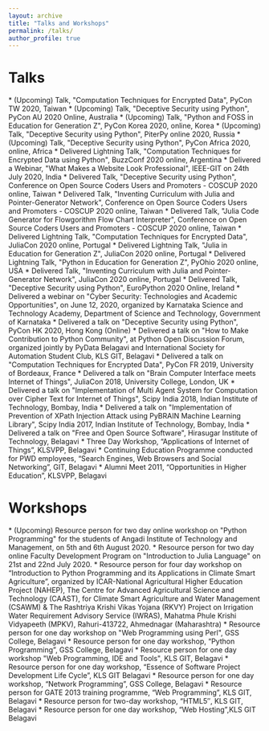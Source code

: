 ```yaml
---
layout: archive
title: "Talks and Workshops"
permalink: /talks/
author_profile: true
---
```

<h1>Talks</h1>
* (Upcoming) Talk, "Computation Techniques for Encrypted Data", PyCon TW 2020, Taiwan
* (Upcoming) Talk, "Deceptive Security using Python", PyCon AU 2020 Online, Australia
* (Upcoming) Talk, "Python and FOSS in Education for Generation Z", PyCon Korea 2020, online, Korea
* (Upcoming) Talk, "Deceptive Security using Python", PiterPy online 2020, Russia
* (Upcoming) Talk, "Deceptive Security using Python", PyCon Africa 2020, online, Africa
* Delivered Lightning Talk, "Computation Techniques for Encrypted Data using Python", BuzzConf 2020 online, Argentina
* Delivered a Webinar, "What Makes a Website Look Professional", IEEE-GIT on 24th July 2020, India
* Delivered Talk, "Deceptive Security using Python", Conference on Open Source Coders Users and Promoters - COSCUP 2020 online, Taiwan
* Delivered Talk, "Inventing Curriculum with Julia and Pointer-Generator Network", Conference on Open Source Coders Users and Promoters - COSCUP 2020 online, Taiwan
* Delivered Talk, "Julia Code Generator for Flowgorithm Flow Chart Interpreter", Conference on Open Source Coders Users and Promoters - COSCUP 2020 online, Taiwan
* Delivered Lightning Talk, "Computation Techniques for Encrypted Data", JuliaCon 2020 online, Portugal 
* Delivered Lightning Talk, "Julia in Education for Generation Z", JuliaCon 2020 online, Portugal 
* Delivered Lightning Talk, "Python in Education for Generation Z", PyOhio 2020 online, USA
* Delivered Talk, "Inventing Curriculum with Julia and Pointer-Generator Network", JuliaCon 2020 online, Portugal 
* Delivered Talk, "Deceptive Security using Python", EuroPython 2020 Online, Ireland 
* Delivered a webinar on "Cyber Security: Technologies and Academic Opportunities", on June 12, 2020, organized by Karnataka Science and Technology Academy, Department of Science and Technology, Government of Karnataka
* Delivered a talk on "Deceptive Security using Python", PyCon HK 2020, Hong Kong (Online)
* Delivered a talk on "How to Make Contribution to Python Community", at Python Open Discussion Forum, organized jointly by PyData Belagavi and International Society for Automation Student Club, KLS GIT, Belagavi
* Delivered a talk on "Computation Techniques for Encrypted Data", PyCon FR 2019, University of Bordeaux, France 
* Delivered a talk on "Brain Computer Interface meets Internet of Things", JuliaCon 2018, University College, London, UK
* Delivered a talk on "Implementation of Multi Agent System for Computation over Cipher Text for Internet of Things", Scipy India 2018, Indian Institute of Technology, Bombay, India
* Delivered a talk on "Implementation of Prevention of XPath Injection Attack using PyBRAIN Machine Learning Library", Scipy India 2017, Indian Institute of Technology, Bombay, India
* Delivered a talk on "Free and Open Source Software", Hirasugar Institute of Technology, Belagavi
* Three Day Workshop, “Applications of Internet of Things”, KLSVPP, Belagavi
*	Continuing Education Programme conducted for PWD employees, “Search Engines, Web Browsers and Social Networking”, GIT, Belagavi
*	Alumni Meet 2011, “Opportunities in Higher Education”, KLSVPP, Belagavi

<h1>Workshops</h1>
* (Upcoming) Resource person for two day online workshop on "Python Programming" for the students of Angadi Institute of Technology and Management, on 5th and 6th August 2020.
* Resource person for two day online Faculty Development Program on "Introduction to Julia Language" on 21st and 22nd July 2020. 
* Resource person for four day workshop on “Introduction to Python Programming and its Applications in Climate Smart Agriculture”, organized by ICAR-National Agricultural Higher Education Project (NAHEP), The Centre for Advanced Agricultural Science and Technology (CAAST), for Climate Smart Agriculture and Water Management (CSAWM) & The Rashtriya Krishi Vikas Yojana (RKVY) Project on
Irrigation Water Requirement Advisory Service (IWRAS), Mahatma Phule Krishi Vidyapeeth (MPKV), Rahuri-413722, Ahmednagar (Maharashtra) 
* Resource person for one day workshop on "Web Programming using Perl", GSS College, Belagavi
*	Resource person for one day workshop, “Python Programming”, GSS College, Belagavi
* Resource person for one day workshop "Web Programming, IDE and Tools", KLS GIT, Belagavi
*	Resource person for one day workshop, “Essence of Software Project Development Life Cycle”, KLS GIT Belagavi
* Resource person for one day workshop, “Network Programming”, GSS College, Belagavi
*	Resource person for GATE 2013 training programme, “Web Programming”, KLS GIT, Belagavi
*	Resource person for two-day workshop, “HTML5″, KLS GIT, Belagavi
*	Resource person for one day workshop, “Web Hosting”,KLS GIT Belagavi

